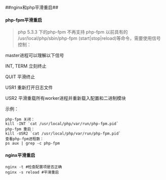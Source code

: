 ##nginx和php平滑重启##

#### php-fpm平滑重启 ####

> php 5.3.3 下的php-fpm 不再支持 php-fpm 以前具有的 /usr/local/php/sbin/php-fpm (start|stop|reload)等命令，需要使用信号控制：

master进程可以理解以下信号

INT, TERM 立刻终止

QUIT 平滑终止

USR1 重新打开日志文件

USR2 平滑重载所有worker进程并重新载入配置和二进制模块

示例：

	php-fpm 关闭：
	kill -INT `cat /usr/local/php/var/run/php-fpm.pid`
	php-fpm 重启：
	kill -USR2 `cat /usr/local/php/var/run/php-fpm.pid`
	查看php-fpm进程数：
	ps aux | grep -c php-fpm

#### nginx平滑重启 ####

	nginx -t #检查配置项是否正确
	nginx -s reload #平滑重启

